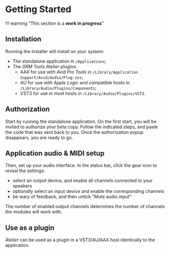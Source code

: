 # Getting Started

!!! warning "This section is a **work in progress**"

## Installation

Running the installer will install on your system:

* The standalone application in `/Applications`;
* The _GRM Tools Atelier_ plugins:
    * AAX for use with _Avid Pro Tools_ in `/Library/Application Support/Avid/Audio/Plug-ins`;
    * AU for use with _Apple Logic_ and compatible hosts in `/Library/Audio/Plugins/Components`;
    * VST3 for use in most hosts in `/Library/Audio/Plugins/VST3`.

## Authorization

Start by running the standalone application. On the first start, you will be invited to authorize
your beta copy. Follow the indicated steps, and paste the code that was sent back to you. Once the
authorization popup disappears, you are ready to go.

## Application audio & MIDI setup

Then, set up your audio interface. In the status bar, click the gear icon to reveal the settings:
- select an output device, and enable all channels connected to your speakers
- optionally select an input device and enable the corresponding channels
- be wary of feedback, and then untick "Mute audio input"

The number of enabled output channels determines the number of channels the modules will work with.

## Use as a plugin

_Atelier_ can be used as a plugin in a VST3/AU/AAX host identically to the application.
